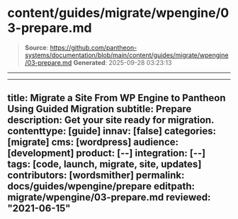 # content/guides/migrate/wpengine/03-prepare.md

> **Source**: https://github.com/pantheon-systems/documentation/blob/main/content/guides/migrate/wpengine/03-prepare.md
> **Generated**: 2025-09-28 03:23:13

---

---
title: Migrate a Site From WP Engine to Pantheon Using Guided Migration
subtitle: Prepare
description: Get your site ready for migration.
contenttype: [guide]
innav: [false]
categories: [migrate]
cms: [wordpress]
audience: [development]
product: [--]
integration: [--]
tags: [code, launch, migrate, site, updates]
contributors: [wordsmither]
permalink: docs/guides/wpengine/prepare
editpath: migrate/wpengine/03-prepare.md
reviewed: "2021-06-15"
---

<Partial file="migrate/prepare.md" />